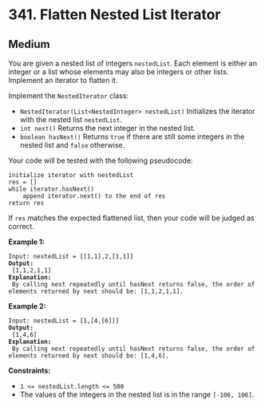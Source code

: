 # 341. Flatten Nested List Iterator

## Medium



You are given a nested list of integers `nestedList`. Each element is either an integer or a list whose elements may also be integers or other lists. Implement an iterator to flatten it.

Implement the `NestedIterator` class:

* `NestedIterator(List<NestedInteger> nestedList)` Initializes the iterator with the nested list `nestedList`.
* `int next()` Returns the next integer in the nested list.
* `boolean hasNext()` Returns `true` if there are still some integers in the nested list and `false` otherwise.

Your code will be tested with the following pseudocode:

```
initialize iterator with nestedList
res = []
while iterator.hasNext()
    append iterator.next() to the end of res
return res
```

If `res` matches the expected flattened list, then your code will be judged as correct.

&#x20;

**Example 1:**

<pre><code>Input: nestedList = [[1,1],2,[1,1]]
<strong>Output:
</strong> [1,1,2,1,1]
<strong>Explanation:
</strong> By calling next repeatedly until hasNext returns false, the order of elements returned by next should be: [1,1,2,1,1].
</code></pre>

**Example 2:**

<pre><code>Input: nestedList = [1,[4,[6]]]
<strong>Output:
</strong> [1,4,6]
<strong>Explanation:
</strong> By calling next repeatedly until hasNext returns false, the order of elements returned by next should be: [1,4,6].
</code></pre>

&#x20;

**Constraints:**

* `1 <= nestedList.length <= 500`
* The values of the integers in the nested list is in the range `[-106, 106]`.
